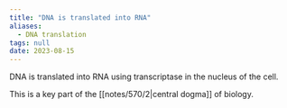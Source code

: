 ```yaml
---
title: "DNA is translated into RNA"
aliases:
  - DNA translation
tags: null
date: 2023-08-15
---
```


DNA is translated into RNA using transcriptase in the nucleus of the cell.

This is a key part of the [[notes/570/2|central dogma]] of biology.